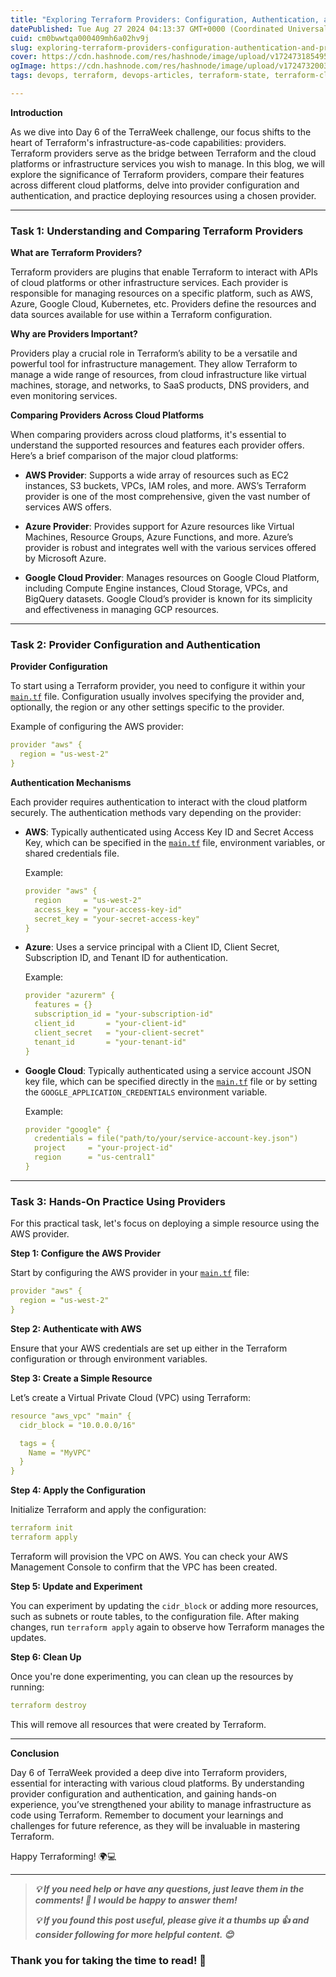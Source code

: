 ```yaml
---
title: "Exploring Terraform Providers: Configuration, Authentication, and Practical Application"
datePublished: Tue Aug 27 2024 04:13:37 GMT+0000 (Coordinated Universal Time)
cuid: cm0bwwtqa000409mh6a02hv9j
slug: exploring-terraform-providers-configuration-authentication-and-practical-application
cover: https://cdn.hashnode.com/res/hashnode/image/upload/v1724731854955/5ea912f4-b929-4145-8004-17cb3932b94f.png
ogImage: https://cdn.hashnode.com/res/hashnode/image/upload/v1724732003345/48cc294e-e82d-43c9-87a9-b4dea6b67c24.png
tags: devops, terraform, devops-articles, terraform-state, terraform-cloud, devops-trends, devops-journey, 90daysofdevops, terraform-module, trainwithshubham, devopscommunity, terraweek, terraweekchallenge, terraweek-challenge

---
```


**Introduction**

As we dive into Day 6 of the TerraWeek challenge, our focus shifts to the heart of Terraform's infrastructure-as-code capabilities: providers. Terraform providers serve as the bridge between Terraform and the cloud platforms or infrastructure services you wish to manage. In this blog, we will explore the significance of Terraform providers, compare their features across different cloud platforms, delve into provider configuration and authentication, and practice deploying resources using a chosen provider.

---

### Task 1: Understanding and Comparing Terraform Providers

**What are Terraform Providers?**

Terraform providers are plugins that enable Terraform to interact with APIs of cloud platforms or other infrastructure services. Each provider is responsible for managing resources on a specific platform, such as AWS, Azure, Google Cloud, Kubernetes, etc. Providers define the resources and data sources available for use within a Terraform configuration.

**Why are Providers Important?**

Providers play a crucial role in Terraform’s ability to be a versatile and powerful tool for infrastructure management. They allow Terraform to manage a wide range of resources, from cloud infrastructure like virtual machines, storage, and networks, to SaaS products, DNS providers, and even monitoring services.

**Comparing Providers Across Cloud Platforms**

When comparing providers across cloud platforms, it's essential to understand the supported resources and features each provider offers. Here’s a brief comparison of the major cloud platforms:

* **AWS Provider**: Supports a wide array of resources such as EC2 instances, S3 buckets, VPCs, IAM roles, and more. AWS’s Terraform provider is one of the most comprehensive, given the vast number of services AWS offers.
    
* **Azure Provider**: Provides support for Azure resources like Virtual Machines, Resource Groups, Azure Functions, and more. Azure’s provider is robust and integrates well with the various services offered by Microsoft Azure.
    
* **Google Cloud Provider**: Manages resources on Google Cloud Platform, including Compute Engine instances, Cloud Storage, VPCs, and BigQuery datasets. Google Cloud’s provider is known for its simplicity and effectiveness in managing GCP resources.
    

---

### Task 2: Provider Configuration and Authentication

**Provider Configuration**

To start using a Terraform provider, you need to configure it within your [`main.tf`](http://main.tf) file. Configuration usually involves specifying the provider and, optionally, the region or any other settings specific to the provider.

Example of configuring the AWS provider:

```yaml
provider "aws" {
  region = "us-west-2"
}
```

**Authentication Mechanisms**

Each provider requires authentication to interact with the cloud platform securely. The authentication methods vary depending on the provider:

* **AWS**: Typically authenticated using Access Key ID and Secret Access Key, which can be specified in the [`main.tf`](http://main.tf) file, environment variables, or shared credentials file.
    
    Example:
    
    ```yaml
    provider "aws" {
      region     = "us-west-2"
      access_key = "your-access-key-id"
      secret_key = "your-secret-access-key"
    }
    ```
    
* **Azure**: Uses a service principal with a Client ID, Client Secret, Subscription ID, and Tenant ID for authentication.
    
    Example:
    
    ```yaml
    provider "azurerm" {
      features = {}
      subscription_id = "your-subscription-id"
      client_id       = "your-client-id"
      client_secret   = "your-client-secret"
      tenant_id       = "your-tenant-id"
    }
    ```
    
* **Google Cloud**: Typically authenticated using a service account JSON key file, which can be specified directly in the [`main.tf`](http://main.tf) file or by setting the `GOOGLE_APPLICATION_CREDENTIALS` environment variable.
    
    Example:
    
    ```yaml
    provider "google" {
      credentials = file("path/to/your/service-account-key.json")
      project     = "your-project-id"
      region      = "us-central1"
    }
    ```
    

---

### Task 3: Hands-On Practice Using Providers

For this practical task, let's focus on deploying a simple resource using the AWS provider.

**Step 1: Configure the AWS Provider**

Start by configuring the AWS provider in your [`main.tf`](http://main.tf) file:

```yaml
provider "aws" {
  region = "us-west-2"
}
```

**Step 2: Authenticate with AWS**

Ensure that your AWS credentials are set up either in the Terraform configuration or through environment variables.

**Step 3: Create a Simple Resource**

Let’s create a Virtual Private Cloud (VPC) using Terraform:

```yaml
resource "aws_vpc" "main" {
  cidr_block = "10.0.0.0/16"

  tags = {
    Name = "MyVPC"
  }
}
```

**Step 4: Apply the Configuration**

Initialize Terraform and apply the configuration:

```yaml
terraform init
terraform apply
```

Terraform will provision the VPC on AWS. You can check your AWS Management Console to confirm that the VPC has been created.

**Step 5: Update and Experiment**

You can experiment by updating the `cidr_block` or adding more resources, such as subnets or route tables, to the configuration file. After making changes, run `terraform apply` again to observe how Terraform manages the updates.

**Step 6: Clean Up**

Once you're done experimenting, you can clean up the resources by running:

```yaml
terraform destroy
```

This will remove all resources that were created by Terraform.

---

**Conclusion**

Day 6 of TerraWeek provided a deep dive into Terraform providers, essential for interacting with various cloud platforms. By understanding provider configuration and authentication, and gaining hands-on experience, you’ve strengthened your ability to manage infrastructure as code using Terraform. Remember to document your learnings and challenges for future reference, as they will be invaluable in mastering Terraform.

Happy Terraforming! 🌍💻

---

> ***💡 If you need help or have any questions, just leave them in the comments! 📝 I would be happy to answer them!***
> 
> ***💡 If you found this post useful, please give it a thumbs up 👍 and consider following for more helpful content. 😊***

### **Thank you for taking the time to read! 💚**